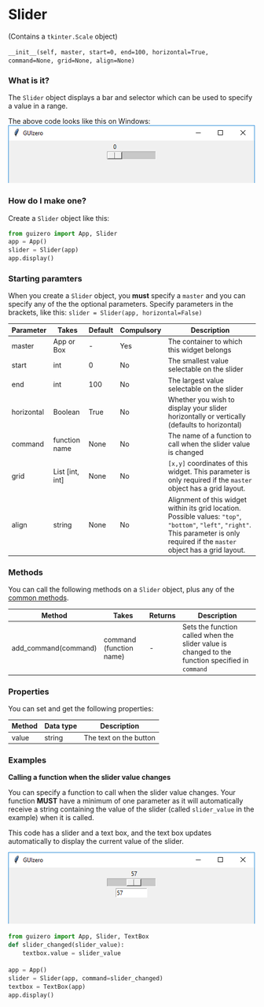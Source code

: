 # Slider

(Contains a `tkinter.Scale` object)

`__init__(self, master, start=0, end=100, horizontal=True, command=None, grid=None, align=None)`

### What is it?
The `Slider` object displays a bar and selector which can be used to specify a value in a range.

The above code looks like this on Windows:
![Slider on Windows](images/slider_windows.png)

### How do I make one?

Create a `Slider` object like this:

```python
from guizero import App, Slider
app = App()
slider = Slider(app)
app.display()
```

### Starting paramters

When you create a `Slider` object, you **must** specify a `master` and you can specify any of the the optional parameters. Specify parameters in the brackets, like this: `slider = Slider(app, horizontal=False)`

| Parameter | Takes | Default | Compulsory | Description                         |
| --------- | --------- | ------- | ---------- | -------------------------|
| master    | App or Box   | - | Yes       | The container to which this widget belongs
| start   | int    | 0  | No         | The smallest value selectable on the slider |
| end | int | 100 | No   | The largest value selectable on the slider |
| horizontal | Boolean | True | No   | Whether you wish to display your slider horizontally or vertically (defaults to horizontal) |
| command | function name | None | No   | The name of a function to call when the slider value is changed |
| grid   | List [int, int]   | None     | No         | `[x,y]` coordinates of this widget. This parameter is only required if the `master` object has a grid layout. |
| align   | string     | None     | No         | Alignment of this widget within its grid location. Possible values: `"top"`, `"bottom"`, `"left"`, `"right"`. This parameter is only required if the `master` object has a grid layout.  |

### Methods

You can call the following methods on a `Slider` object, plus any of the [common methods](allwidgets.md).

| Method        | Takes     | Returns    | Description                |
| ------------- | ------------- | ---------- | -------------------------- |
| add_command(command)  | command (function name)  | -          | Sets the function called when the slider value is changed to the function specified in `command` |


### Properties

You can set and get the following properties:

| Method        | Data type   | Description                |
| ------------- | ----------- | -------------------------- |
| value         | string      | The text on the button  |

### Examples

**Calling a function when the slider value changes**

You can specify a function to call when the slider value changes. Your function **MUST** have a minimum of one parameter as it will automatically receive a string containing the value of the slider (called `slider_value` in the example) when it is called.

This code has a slider and a text box, and the text box updates automatically to display the current value of the slider.

![Text box and slider](images/textbox_slider_windows.png)

```python
from guizero import App, Slider, TextBox
def slider_changed(slider_value):
    textbox.value = slider_value

app = App()
slider = Slider(app, command=slider_changed)
textbox = TextBox(app)
app.display()
```
